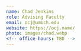 ```yaml
---
name: Chad Jenkins
role: Advising Faculty
email: ocj@umich.edu
website: https://ocj.name/
photo: images/chad.webp
<!-- office-hours: TBD -->
---
```

